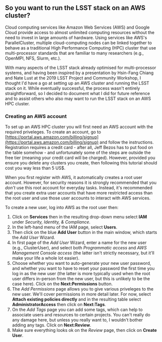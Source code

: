## So you want to run the LSST stack on an AWS cluster?

Cloud computing services like Amazon Web Services (AWS) and Google Cloud provide access to almost unlimited computing resources without the need to invest in large amounts of hardware. Using services like AWS's ParallelCluster, multiple cloud-computing nodes can be linked together to behave as a traditional High Performance Computing (HPC) cluster that use multi-processor standards that are familiar to many researchers (e.g., OpenMPI, NFS, Slurm, etc.).

With many aspects of the LSST stack already optimised for multi-processor systems, and having been inspired by a presentation by Hsin-Fang Chiang and Nate Lust at the 2019 LSST Project and Community Workshop, I thought I'd have a go at setting up an AWS cluster and running the LSST stack on it. While eventually successful, the process wasn't entirely straightforward, so I decided to document what I did for future reference and to assist others who also may want to run the LSST stack on an AWS HPC cluster.

### Creating an AWS account

To set up an AWS HPC cluster you will first need an AWS account with the required priveleges. To create an account, go to [https://portal.aws.amazon.com/billing/signup](https://portal.aws.amazon.com/billing/signup) and follow the instructions. Registration requires a credit card - after all, Jeff Bezos has to put food on the table somehow - and unfortunately some of the steps are outside the free tier (meaning your credit card will be charged). However, provided you ensure you delete any clusters you create, then following this tutorial should cost you way less than 5 US$.

When you first register with AWS, it automatically creates a root user account. However, for security reasons it is strongly recommended that you _don't_ use this root account for everyday tasks. Instead, it's recommended that you create extra user accounts that have more restricted access than the root user and use those user accounts to interact with AWS services.

To create a new user, log into AWS as the root user then:

1. Click on **Services** then in the resulting drop-down menu select **IAM** under *Security, Identity, & Compliance*.
2. In the left-hand menu of the IAM page, select **Users**.
3. Then click on the blue **Add User** button in the main window, which starts the *Add User* Wizard.
4. In first page of the *Add User* Wizard, enter a name for the new user (e.g., ClusterUser), and select both *Programmatic access* and *AWS Management Console access* (the latter isn't strictly necessary, but it'll make your life a whole lot easier).
5. Choose whether you want to auto-generate your new user password, and whether you want to have to reset your password the first time you log in as the new user (the latter is more typically used when the root user differs in-person from the new user, but this is unlikely to be the case here). Click on the **Next:Permissions** button.
6. The *Add Permissions* page allows you to give various priveleges to the new user. We'll cover permissions in more detail later. For now, select **Attach existing policies directly** and in the resulting table select **AdministratorAccess** then click on **Next:Tags**.
7. On the *Add Tags* page you can add some tags, which can help to associate users and resources to certain projects. You can't really do any damage here, but unless you really want to, I wouldn't bother adding any tags. Click on **Next:Review**.
8. Make sure everything looks ok on the *Review* page, then click on **Create User**.



